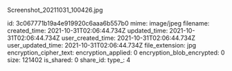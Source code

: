 Screenshot_20211031_100426.jpg

id: 3c067771b19a4e919920c6aaa6b557b0
mime: image/jpeg
filename: 
created_time: 2021-10-31T02:06:44.734Z
updated_time: 2021-10-31T02:06:44.734Z
user_created_time: 2021-10-31T02:06:44.734Z
user_updated_time: 2021-10-31T02:06:44.734Z
file_extension: jpg
encryption_cipher_text: 
encryption_applied: 0
encryption_blob_encrypted: 0
size: 121402
is_shared: 0
share_id: 
type_: 4